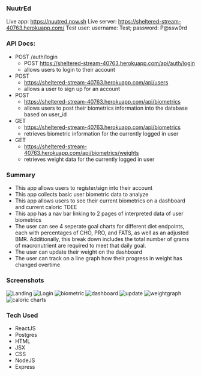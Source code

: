 ### NuutrEd

Live app: https://nuutred.now.sh
Live server: https://sheltered-stream-40763.herokuapp.com/
Test user: username: Test; password: P@ssw0rd

### API Docs:

- POST /auth/login
  - POST https://sheltered-stream-40763.herokuapp.com/api/auth/login
  - allows users to login to their account
- POST
  - https://sheltered-stream-40763.herokuapp.com/api/users
  - allows a user to sign up for an account
- POST
  - https://sheltered-stream-40763.herokuapp.com/api/biometrics
  - allows users to post their biometrics information into the database based on user_id
- GET
  - https://sheltered-stream-40763.herokuapp.com/api/biometrics
  - retrieves biometric information for the currently logged in user
- GET
  - https://sheltered-stream-40763.herokuapp.com/api/biometrics/weights
  - retrieves weight data for the currently logged in user

### Summary

- This app allows users to register/sign into their account
- This app collects basic user biometric data to analyze
- This app allows users to see their current biometrics on a dashboard and current caloric TDEE
- This app has a nav bar linking to 2 pages of interpreted data of user biometrics
- The user can see 4 seperate goal charts for different diet endpoints, each with percentages of CHO, PRO, and FATS, as well as an adjusted BMR. Additionally, this break down includes the total number of grams of macronutrient are required to meet that daily goal.
- The user can update their weight on the dashboard
- The user can track on a line graph how their progress in weight has changed overtime

### Screenshots

![Landing](/images/NuutredLanding.PNG)
![Login](/images/NDlogin.PNG)
![biometric](/images/NDbiometricgather.PNG)
![dashboard](/images/NDdashboard.PNG)
![update](/images/NDupdateweight.PNG)
![weightgraph](/images/NDweightgraph.PNG)
![caloric charts](/images/NDcaloricchart.PNG)

### Tech Used

- ReactJS
- Postgres
- HTML
- JSX
- CSS
- NodeJS
- Express
